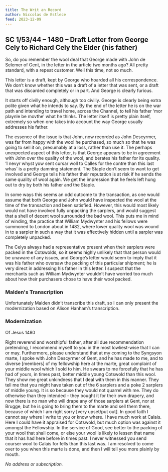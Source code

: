 ```yaml
---
title: The Writ an Record
author: Niccolas de Estlece
feed: 2023-12-09
---
```


## SC 1/53/44 – 1480 – Draft Letter from George Cely to Richard Cely the Elder (his father)

So, do you remember the wool deal that George made with John de Selemer of Gent, in
the letter in the article two months ago? All pretty standard, with a repeat customer. Well
this time, not so much.

This letter is a draft, kept by George who hoarded all his correspondence. We don’t know
whether this was a draft of a letter that was sent, or a draft that was discarded completely
or in part. And George is clearly furious.

It starts off civilly enough, although too civilly. George is clearly being extra polite given
what he intends to say. By the end of the letter he is on the war path and intending to
travel home, across the Channel, to tell his father ‘mor playnle be movthe’ what he thinks.
The letter itself is pretty plain itself, extremely so when one takes into account the way
George usually addresses his father.

The essence of the issue is that John, now recorded as John Descyrmer, was far from
happy with the wool he purchased, so much so that he was going to sell it on, presumably
at a loss, rather than use it. The perhaps unexpected aspect of this letter, is that George
appears to be in agreement with John over the quality of the wool, and berates his father
for its quality. ‘I nevyr whyst yow sent cursar woll to Calles for the contre than this last
whas’ is a pretty damning statement. The Staple don’t seem to want to get involved and
George tells his father their reputation is at risk if he sends the same quality of wool again.
We get the impression that he feels left hung out to dry by both his father and the Staple.

In some ways this seems an odd outcome to the transaction, as one would assume that
both George and John would have inspected the wool at the time of the transaction and
been satisfied. However, this would most likely would not have involved fully unpacking the
sarplers, and would suggest that a shell of decent wool surrounded the bad wool. This
puts me in mind of winding, the practice that William Mydwynter and his fellows were
summoned to London about in 1482, where lower quality wool was wound in to a sarpler in
such a way that it was effectively hidden until a sarpler was completely unpacked.

The Celys always had a representative present when their sarplers were packed in the
Cotswolds, so it seems highly unlikely that that person would be unaware of any issues,
and George’s letter would seem to imply that it was his father who oversaw the packing of
this particular shipment; he is very direct in addressing his father in this letter. I suspect
that the merchants such as William Mydwynter wouldn’t have worried too much about how
their purchasers chose to have their wool packed.

### Malden&#39;s Transcription

Unfortunately Malden didn’t transcribe this draft, so I can only present the modernization
based on Alison Hanham’s transcription.

### Modernization

Of Jesus 1480

Right reverend and worshipful father, after all due recommendation pretending, I
recommend myself to you in the most lowliest-wise that I can or may. Furthermore, please
understand that at my coming to the Syngsyon marte, I spoke with John Descyrmer of
Gent, and he has made to me, and to diverse [members] of my fellowship here at the
marte, great complaint of your middle wool which I sold to him. He swears to me forcefully
that he has had of yours, in times past, better middle young Cotswold than this wool. They
show me great unkindness that I deal with them in this manner. They tell me that you
might have taken out of the 6 sarplers and a poke 2 sarplers of middle young. It is so
because they would not quarrel with me. They do otherwise than they intended – they
bought it for their own drapery, and now there is no man who will drape any of those
sarplers at Gent, nor at Brugge, but he is going to bring them to the marte and sell them
there, because of which I am right sorry [very upset/put out]. In good faith I cannot say
where I write to you or know where. I have much work at Calais. Here I could have it
appraised for Cotswold, but much option was against it amongst the Fellowship. In the
service of Good, see better to the packing of your wool that shall come, or else your wool
is likely to lessen that name that it has had here before in times past. I never witnessed
you send courser wool to Calais for fells than this last was. I am resolved to come over to
you when this marte is done, and then I will tell you more plainly by mouth.

_No address or subscription._